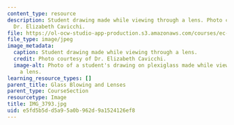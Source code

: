 ```yaml
---
content_type: resource
description: Student drawing made while viewing through a lens. Photo courtesy of
  Dr. Elizabeth Cavicchi.
file: https://ol-ocw-studio-app-production.s3.amazonaws.com/courses/ec-050-recreate-experiments-from-history-inform-the-future-from-the-past-galileo-january-iap-2010/e5fd5b5dd5a95a0b962d9a1524126ef8_IMG_3793.jpg
file_type: image/jpeg
image_metadata:
  caption: Student drawing made while viewing through a lens.
  credit: Photo courtesy of Dr. Elizabeth Cavicchi.
  image-alt: Photo of a student's drawing on plexiglass made while viewing through
    a lens.
learning_resource_types: []
parent_title: Glass Blowing and Lenses
parent_type: CourseSection
resourcetype: Image
title: IMG_3793.jpg
uid: e5fd5b5d-d5a9-5a0b-962d-9a1524126ef8
---
```

